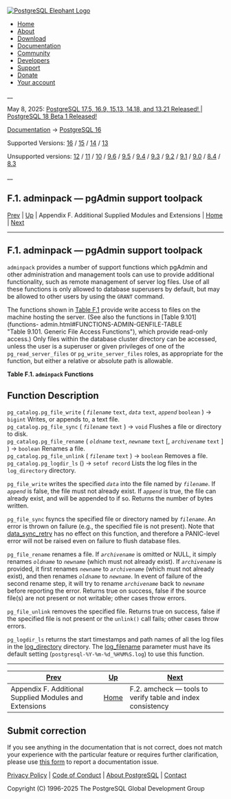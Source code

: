 [ ![PostgreSQL Elephant Logo](/media/img/about/press/elephant.png) ](/)

  * [Home](/ "Home")
  * [About](/about/ "About")
  * [Download](/download/ "Download")
  * [Documentation](/docs/ "Documentation")
  * [Community](/community/ "Community")
  * [Developers](/developer/ "Developers")
  * [Support](/support/ "Support")
  * [Donate](/about/donate/ "Donate")
  * [Your account](/account/ "Your account")

__

May 8, 2025: [ PostgreSQL 17.5, 16.9, 15.13, 14.18, and 13.21 Released! ](/about/news/postgresql-175-169-1513-1418-and-1321-released-3072/) | [ PostgreSQL 18 Beta 1 Released! ](/about/news/postgresql-18-beta-1-released-3070/)

[Documentation](/docs/ "Documentation") -> [PostgreSQL
16](/docs/16/index.html)

Supported Versions: [16](/docs/16/adminpack.html "PostgreSQL 16 -
F.1. adminpack — pgAdmin support toolpack") / [15](/docs/15/adminpack.html
"PostgreSQL 15 - F.1. adminpack — pgAdmin support toolpack") /
[14](/docs/14/adminpack.html "PostgreSQL 14 - F.1. adminpack — pgAdmin support
toolpack") / [13](/docs/13/adminpack.html "PostgreSQL 13 - F.1. adminpack —
pgAdmin support toolpack")

Unsupported versions: [12](/docs/12/adminpack.html "PostgreSQL 12 -
F.1. adminpack — pgAdmin support toolpack") / [11](/docs/11/adminpack.html
"PostgreSQL 11 - F.1. adminpack — pgAdmin support toolpack") /
[10](/docs/10/adminpack.html "PostgreSQL 10 - F.1. adminpack — pgAdmin support
toolpack") / [9.6](/docs/9.6/adminpack.html "PostgreSQL 9.6 - F.1. adminpack —
pgAdmin support toolpack") / [9.5](/docs/9.5/adminpack.html "PostgreSQL 9.5 -
F.1. adminpack — pgAdmin support toolpack") / [9.4](/docs/9.4/adminpack.html
"PostgreSQL 9.4 - F.1. adminpack — pgAdmin support toolpack") /
[9.3](/docs/9.3/adminpack.html "PostgreSQL 9.3 - F.1. adminpack — pgAdmin
support toolpack") / [9.2](/docs/9.2/adminpack.html "PostgreSQL 9.2 -
F.1. adminpack — pgAdmin support toolpack") / [9.1](/docs/9.1/adminpack.html
"PostgreSQL 9.1 - F.1. adminpack — pgAdmin support toolpack") /
[9.0](/docs/9.0/adminpack.html "PostgreSQL 9.0 - F.1. adminpack — pgAdmin
support toolpack") / [8.4](/docs/8.4/adminpack.html "PostgreSQL 8.4 -
F.1. adminpack — pgAdmin support toolpack") / [8.3](/docs/8.3/adminpack.html
"PostgreSQL 8.3 - F.1. adminpack — pgAdmin support toolpack")

__

F.1. adminpack — pgAdmin support toolpack  
---  
[Prev](contrib.html "Appendix F. Additional Supplied Modules and Extensions")  | [Up](contrib.html "Appendix F. Additional Supplied Modules and Extensions") | Appendix F. Additional Supplied Modules and Extensions | [Home](index.html "PostgreSQL 16.9 Documentation") |  [Next](amcheck.html "F.2. amcheck — tools to verify table and index consistency")  
  
* * *

## F.1. adminpack — pgAdmin support toolpack #

`adminpack` provides a number of support functions which pgAdmin and other
administration and management tools can use to provide additional
functionality, such as remote management of server log files. Use of all these
functions is only allowed to database superusers by default, but may be
allowed to other users by using the `GRANT` command.

The functions shown in [Table F.1](adminpack.html#FUNCTIONS-ADMINPACK-TABLE
"Table F.1. adminpack Functions") provide write access to files on the machine
hosting the server. (See also the functions in [Table 9.101](functions-
admin.html#FUNCTIONS-ADMIN-GENFILE-TABLE "Table 9.101. Generic File Access
Functions"), which provide read-only access.) Only files within the database
cluster directory can be accessed, unless the user is a superuser or given
privileges of one of the `pg_read_server_files` or `pg_write_server_files`
roles, as appropriate for the function, but either a relative or absolute path
is allowable.

**Table  F.1. `adminpack` Functions**

Function Description  
---  
`pg_catalog.pg_file_write` ( _`filename`_ `text`, _`data`_ `text`, _`append`_
`boolean` ) → `bigint` Writes, or appends to, a text file.  
`pg_catalog.pg_file_sync` ( _`filename`_ `text` ) → `void` Flushes a file or
directory to disk.  
`pg_catalog.pg_file_rename` ( _`oldname`_ `text`, _`newname`_ `text` [,
_`archivename`_ `text` ] ) → `boolean` Renames a file.  
`pg_catalog.pg_file_unlink` ( _`filename`_ `text` ) → `boolean` Removes a
file.  
`pg_catalog.pg_logdir_ls` () → `setof record` Lists the log files in the
`log_directory` directory.  
  
  

`pg_file_write` writes the specified _`data`_ into the file named by
_`filename`_. If _`append`_ is false, the file must not already exist. If
_`append`_ is true, the file can already exist, and will be appended to if so.
Returns the number of bytes written.

`pg_file_sync` fsyncs the specified file or directory named by _`filename`_.
An error is thrown on failure (e.g., the specified file is not present). Note
that [data_sync_retry](runtime-config-error-handling.html#GUC-DATA-SYNC-RETRY)
has no effect on this function, and therefore a PANIC-level error will not be
raised even on failure to flush database files.

`pg_file_rename` renames a file. If _`archivename`_ is omitted or NULL, it
simply renames _`oldname`_ to _`newname`_ (which must not already exist). If
_`archivename`_ is provided, it first renames _`newname`_ to _`archivename`_
(which must not already exist), and then renames _`oldname`_ to _`newname`_.
In event of failure of the second rename step, it will try to rename
_`archivename`_ back to _`newname`_ before reporting the error. Returns true
on success, false if the source file(s) are not present or not writable; other
cases throw errors.

`pg_file_unlink` removes the specified file. Returns true on success, false if
the specified file is not present or the `unlink()` call fails; other cases
throw errors.

`pg_logdir_ls` returns the start timestamps and path names of all the log
files in the [log_directory](runtime-config-logging.html#GUC-LOG-DIRECTORY)
directory. The [log_filename](runtime-config-logging.html#GUC-LOG-FILENAME)
parameter must have its default setting (`postgresql-%Y-%m-%d_%H%M%S.log`) to
use this function.

* * *

[Prev](contrib.html "Appendix F. Additional Supplied Modules and Extensions")  | [Up](contrib.html "Appendix F. Additional Supplied Modules and Extensions") |  [Next](amcheck.html "F.2. amcheck — tools to verify table and index consistency")  
---|---|---  
Appendix F. Additional Supplied Modules and Extensions  | [Home](index.html "PostgreSQL 16.9 Documentation") |  F.2. amcheck — tools to verify table and index consistency  
  
## Submit correction

If you see anything in the documentation that is not correct, does not match
your experience with the particular feature or requires further clarification,
please use [this form](/account/comments/new/16/adminpack.html/) to report a
documentation issue.

[Privacy Policy](/about/privacypolicy) | [Code of Conduct](/about/policies/coc/) | [About PostgreSQL](/about/) | [Contact](/about/contact/)  

Copyright (C) 1996-2025 The PostgreSQL Global Development Group

